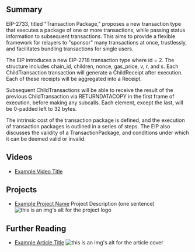 ## Summary

EIP-2733, titled "Transaction Package," proposes a new transaction type that executes a package of one or more transactions, while passing status information to subsequent transactions. This aims to provide a flexible framework for relayers to "sponsor" many transactions at once, trustlessly, and facilitates bundling transactions for single users.

The EIP introduces a new EIP-2718 transaction type where id = 2. The structure includes chain_id, children, nonce, gas_price, v, r, and s. Each ChildTransaction transaction will generate a ChildReceipt after execution. Each of these receipts will be aggregated into a Receipt.

Subsequent ChildTransactions will be able to receive the result of the previous ChildTransaction via RETURNDATACOPY in the first frame of execution, before making any subcalls. Each element, except the last, will be 0-padded left to 32 bytes.

The intrinsic cost of the transaction package is defined, and the execution of transaction packages is outlined in a series of steps. The EIP also discusses the validity of a TransactionPackage, and conditions under which it can be deemed valid or invalid.

## Videos

- [Example Video Title](https://www.youtube.com/watch?v=TDGq4aeevgY)

## Projects

- [Example Project Name](https://xxxx.xxx/xxxxx) Project Description (one sentence) ![this is an img's alt for the project logo](https://xxxx.xxx/project-logo.xxx)

## Further Reading

- [Example Article Title](https://xxxx.xxx/xxxxx) ![this is an img's alt for the article cover](https://xxxx.xxx/article-cover.xxx)
